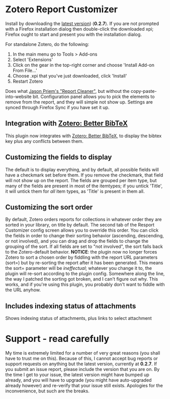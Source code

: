 # Zotero Report Customizer

Install by downloading the [latest version](https://zotplus.github.io/report-customizer/zotero-report-customizer-0.2.7.xpi)) (**0.2.7**). If you are not
prompted with a Firefox installation dialog then double-click the downloaded xpi; Firefox ought to start and present you
with the installation dialog.

For standalone Zotero, do the following:

1. In the main menu go to Tools > Add-ons
2. Select 'Extensions'
3. Click on the gear in the top-right corner and choose 'Install Add-on From File...'
4. Choose .xpi that you've just downloaded, click 'Install'
5. Restart Zotero

Does what [Jason Priem's "Report Cleaner"](http://jasonpriem.org/projects/report_cleaner.php), but
without the copy-paste-into-website bit. Configuration panel allows you to pick the elements to remove
from the report, and they will simple not show up. Settings are synced through Firefox Sync if you
have set it up.

## Integration with [Zotero: Better BibTeX](https://zotplus.github.io/better-bibtex/)

This plugin now integrates with [Zotero: Better BibTeX](https://zotplus.github.io/better-bibtex/), to display the
bibtex key plus any conflicts between them.

## Customizing the fields to display

The default is to display everything, and by default, all possible fields will have a checkmark set before them. If you remove the checkmark,
that field will not show up on the report. The fields are grouped per item type, but many of the fields are present in most of the itemtypes; if you
untick 'Title', it will untick them for *all* item types, as 'Title' is present in them all.

## Customizing the sort order

By default, Zotero orders reports for collections in whatever order they are sorted in your library, on title by default. The second tab of the
Resport Customizer config screen allows you to override this order. You can click the fields in order to change their sorting behavior
(ascending, descending, or not involved), and you can drag and drop the fields to change the grouping of the sort. If all fields are set to "not involved",
the sort falls back to the Zotero-default behavior. **NOTICE**: the plugin now no longer forces Zotero to sort a chosen
order by fiddling with the report URL parameters (sort=) but by re-sorting the report after it has been generated. This
means the sort= parameter will be *ineffectual*; whatever you change it to, the plugin will re-sort according to the
plugin config. Somewhere along the line, the way I patched the sorting got broken, and I can't figure out why. This
works, and if you're using this plugin, you probably don't want to fiddle with the URL anyhow.

## Includes indexing status of attachments

Shows indexing status of attachments, plus links to select attachment

# Support - read carefully

My time is extremely limited for a number of very great reasons (you shall have to trust me on this). Because of this, I
cannot accept bug reports
or support requests on anything but the latest version, currently at **0.2.7**. If you submit an issue report,
please include the version that you are on. By the time I get to your issue, the latest version might have bumped up
already, and you
will have to upgrade (you might have auto-upgraded already however) and re-verify that your issue still exists.
Apologies for the inconvenience, but such
are the breaks.
